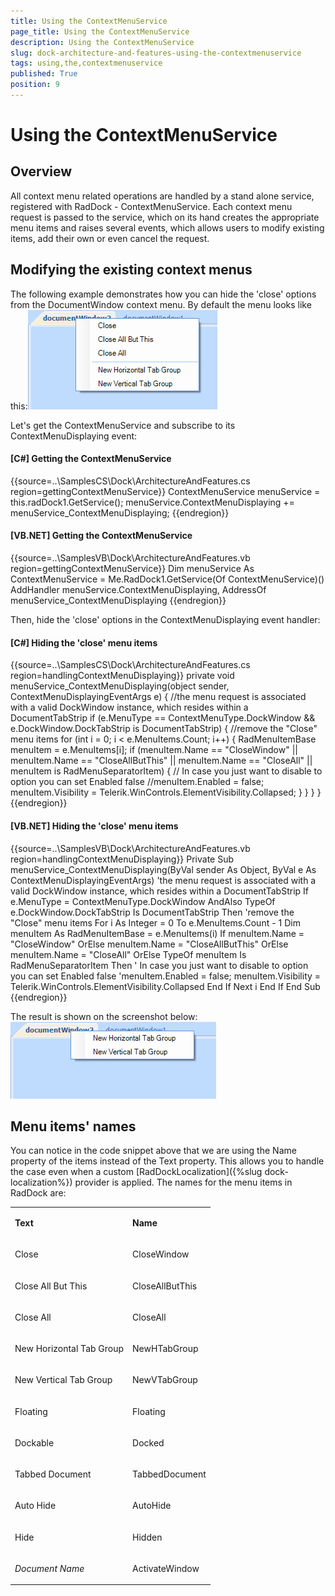 ```yaml
---
title: Using the ContextMenuService
page_title: Using the ContextMenuService
description: Using the ContextMenuService
slug: dock-architecture-and-features-using-the-contextmenuservice
tags: using,the,contextmenuservice
published: True
position: 9
---
```


# Using the ContextMenuService





## Overview



All context menu related operations are handled by a stand alone service, registered with RadDock - ContextMenuService. Each context menu request is passed to the service, which on its hand creates the appropriate menu items and raises several events, which allows users to modify existing items, add their own or even cancel the request.





## Modifying the existing context menus



The following example demonstrates how you can hide the 'close' options from the DocumentWindow context menu. By default the menu looks like this:![dock-architecture-and-features-using-the-contextmenuservice 001](images/dock-architecture-and-features-using-the-contextmenuservice001.png)



Let's get the ContextMenuService and subscribe to its ContextMenuDisplaying event:

#### __[C#] Getting the ContextMenuService__

{{source=..\SamplesCS\Dock\ArchitectureAndFeatures.cs region=gettingContextMenuService}}
	            ContextMenuService menuService = this.radDock1.GetService<ContextMenuService>();
	            menuService.ContextMenuDisplaying += menuService_ContextMenuDisplaying;
	{{endregion}}



#### __[VB.NET] Getting the ContextMenuService__

{{source=..\SamplesVB\Dock\ArchitectureAndFeatures.vb region=gettingContextMenuService}}
	        Dim menuService As ContextMenuService = Me.RadDock1.GetService(Of ContextMenuService)()
	        AddHandler menuService.ContextMenuDisplaying, AddressOf menuService_ContextMenuDisplaying
	{{endregion}}





Then, hide the 'close' options in the ContextMenuDisplaying event handler:

#### __[C#] Hiding the 'close' menu items__

{{source=..\SamplesCS\Dock\ArchitectureAndFeatures.cs region=handlingContextMenuDisplaying}}
	        private void menuService_ContextMenuDisplaying(object sender, ContextMenuDisplayingEventArgs e)
	        {
	            //the menu request is associated with a valid DockWindow instance, which resides within a DocumentTabStrip
	            if (e.MenuType == ContextMenuType.DockWindow &&
	                e.DockWindow.DockTabStrip is DocumentTabStrip)
	            {
	                //remove the "Close" menu items
	                for (int i = 0; i < e.MenuItems.Count; i++)
	                {
	                    RadMenuItemBase menuItem = e.MenuItems[i];
	                    if (menuItem.Name == "CloseWindow" ||
	                        menuItem.Name == "CloseAllButThis" ||
	                        menuItem.Name == "CloseAll" ||
	                        menuItem is RadMenuSeparatorItem)
	                    {
	                        // In case you just want to disable to option you can set Enabled false
	                        //menuItem.Enabled = false;
	                        menuItem.Visibility = Telerik.WinControls.ElementVisibility.Collapsed;
	                    }
	                }
	            }
	        }
	{{endregion}}



#### __[VB.NET] Hiding the 'close' menu items__

{{source=..\SamplesVB\Dock\ArchitectureAndFeatures.vb region=handlingContextMenuDisplaying}}
	    Private Sub menuService_ContextMenuDisplaying(ByVal sender As Object, ByVal e As ContextMenuDisplayingEventArgs)
	        'the menu request is associated with a valid DockWindow instance, which resides within a DocumentTabStrip
	        If e.MenuType = ContextMenuType.DockWindow AndAlso TypeOf e.DockWindow.DockTabStrip Is DocumentTabStrip Then
	            'remove the "Close" menu items
	            For i As Integer = 0 To e.MenuItems.Count - 1
	                Dim menuItem As RadMenuItemBase = e.MenuItems(i)
	                If menuItem.Name = "CloseWindow" OrElse menuItem.Name = "CloseAllButThis" OrElse menuItem.Name = "CloseAll" OrElse TypeOf menuItem Is RadMenuSeparatorItem Then
	                    ' In case you just want to disable to option you can set Enabled false
	                    'menuItem.Enabled = false;
	                    menuItem.Visibility = Telerik.WinControls.ElementVisibility.Collapsed
	                End If
	            Next i
	        End If
	    End Sub
	{{endregion}}



The result is shown on the screenshot below:![dock-architecture-and-features-using-the-contextmenuservice 002](images/dock-architecture-and-features-using-the-contextmenuservice002.png)





## Menu items' names



You can notice in the code snippet above that we are using the Name property of the items instead of the Text property. This allows you to handle the case even when a custom [RadDockLocalization]({%slug dock-localization%}) provider is applied. The names for the menu items in RadDock are:


<table><tr><td>

<b>Text</b></td><td>

<b>Name</b></td></tr><tr><td>

Close</td><td>

CloseWindow</td></tr><tr><td>

Close All But This</td><td>

CloseAllButThis</td></tr><tr><td>

Close All</td><td>

CloseAll</td></tr><tr><td>

New Horizontal Tab Group</td><td>

NewHTabGroup</td></tr><tr><td>

New Vertical Tab Group</td><td>

NewVTabGroup</td></tr><tr><td>

Floating</td><td>

Floating</td></tr><tr><td>

Dockable</td><td>

Docked</td></tr><tr><td>

Tabbed Document</td><td>

TabbedDocument</td></tr><tr><td>

Auto Hide</td><td>

AutoHide</td></tr><tr><td>

Hide</td><td>

Hidden</td></tr><tr><td>

<i>Document Name</i></td><td>

ActivateWindow</td></tr></table>
